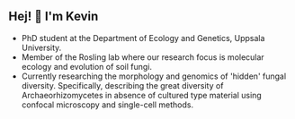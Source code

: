 ## Hej! 👋 I'm Kevin

- PhD student at the Department of Ecology and Genetics, Uppsala University.
- Member of the Rosling lab where our research focus is molecular ecology and evolution of soil fungi.
- Currently researching the morphology and genomics of 'hidden' fungal diversity. Specifically, describing the great diversity of Archaeorhizomycetes in absence of cultured type material using confocal microscopy and single-cell methods.

<!--
**Kevnie/Kevnie** is a ✨ _special_ ✨ repository because its `README.md` (this file) appears on your GitHub profile.

Here are some ideas to get you started:

- 🔭 I’m currently working on ...
- 🌱 I’m currently learning ...
- 👯 I’m looking to collaborate on ...
- 🤔 I’m looking for help with ...
- 💬 Ask me about ...
- 📫 How to reach me: ...
- 😄 Pronouns: ...
- ⚡ Fun fact: ...
-->
